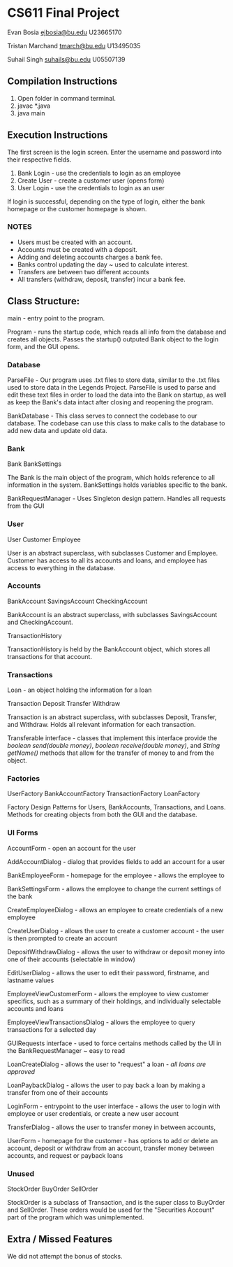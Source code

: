 # CS611 Final Project

Evan Bosia
ejbosia@bu.edu
U23665170

Tristan Marchand
tmarch@bu.edu
U13495035

Suhail Singh
suhails@bu.edu
U05507139

## Compilation Instructions
1. Open folder in command terminal.
2. javac \*.java
3. java main


## Execution Instructions
The first screen is the login screen. Enter the username and password into their respective fields.

1. Bank Login - use the credentials to login as an employee
2. Create User - create a customer user (opens form)
3. User Login - use the credentials to login as an user

If login is successful, depending on the type of login, either the bank homepage or the customer homepage is shown.

### NOTES
 - Users must be created with an account.
 - Accounts must be created with a deposit.
 - Adding and deleting accounts charges a bank fee.
 - Banks control updating the day ~ used to calculate interest.
 - Transfers are between two different accounts
 - All transfers (withdraw, deposit, transfer) incur a bank fee. 


## Class Structure:

main - entry point to the program.

Program - runs the startup code, which reads all info from the database and creates all objects. Passes the startup() outputed Bank object to the 
login form, and the GUI opens.

### Database

ParseFile - Our program uses .txt files to store data, similar to the .txt files used to store data in the Legends Project. ParseFile is used to parse and edit these text files in order to load the data into the Bank on startup, as well as keep the Bank's data intact after closing and reopening the program. 

BankDatabase - This class serves to connect the codebase to our database. The codebase can use this class to make calls to the database to add new data and update old data.

### Bank

Bank
BankSettings

The Bank is the main object of the program, which holds reference to all information in the system. BankSettings holds variables specific to the bank.

BankRequestManager - Uses Singleton design pattern. Handles all requests from the GUI

### User

User
Customer
Employee

User is an abstract superclass, with subclasses Customer and Employee. Customer has access to all its accounts and loans, and employee has access
to everything in the database.

### Accounts

BankAccount
SavingsAccount 
CheckingAccount 

BankAccount is an abstract superclass, with subclasses SavingsAccount and CheckingAccount. 

TransactionHistory

TransactionHistory is held by the BankAccount object, which stores all transactions for that account.

### Transactions

Loan - an object holding the information for a loan

Transaction
Deposit
Transfer
Withdraw 

Transaction is an abstract superclass, with subclasses Deposit, Transfer, and Withdraw. Holds all relevant information for each transaction.

Transferable interface - classes that implement this interface provide the *boolean send(double money)*, *boolean receive(double money)*, and *String getName()* methods that allow for the transfer of money to and from the object.

### Factories

UserFactory
BankAccountFactory
TransactionFactory
LoanFactory

Factory Design Patterns for Users, BankAccounts, Transactions, and Loans. Methods for creating objects from both the GUI and the database. 

### UI Forms
AccountForm - open an account for the user

AddAccountDialog - dialog that provides fields to add an account for a user

BankEmployeeForm - homepage for the employee - allows the employee to 

BankSettingsForm - allows the employee to change the current settings of the bank

CreateEmployeeDialog - allows an employee to create credentials of a new employee

CreateUserDialog - allows the user to create a customer account - the user is then prompted to create an account

DepositWithdrawDialog - allows the user to withdraw or deposit money into one of their accounts (selectable in window)

EditUserDialog - allows the user to edit their password, firstname, and lastname values

EmployeeViewCustomerForm - allows the employee to view customer specifics, such as a summary of their holdings, and individually selectable accounts and loans

EmployeeViewTransactionsDialog - allows the employee to query transactions for a selected day

GUIRequests interface - used to force certains methods called by the UI in the BankRequestManager ~ easy to read

LoanCreateDialog - allows the user to "request" a loan - *all loans are approved*

LoanPaybackDialog - allows the user to pay back a loan by making a transfer from one of their accounts

LoginForm - entrypoint to the user interface - allows the user to login with employee or user credentials, or create a new user account

TransferDialog - allows the user to transfer money in between accounts, 

UserForm - homepage for the customer - has options to add or delete an account, deposit or withdraw from an account, transfer money between accounts, and request or payback loans

### Unused

StockOrder
BuyOrder
SellOrder

StockOrder is a subclass of Transaction, and is the super class to BuyOrder and SellOrder. These orders would be used for the "Securities Account" part of the program which was unimplemented.

## Extra / Missed Features
We did not attempt the bonus of stocks.